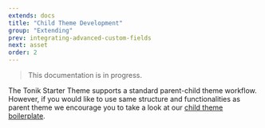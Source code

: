 ```yaml
---
extends: docs
title: "Child Theme Development"
group: "Extending"
prev: integrating-advanced-custom-fields
next: asset
order: 2
---
```


> This documentation is in progress.

The Tonik Starter Theme supports a standard parent-child theme workflow. However, if you would like to use same structure and functionalities as parent theme we encourage you to take a look at our [child theme boilerplate](https://github.com/tonik/child-theme).
